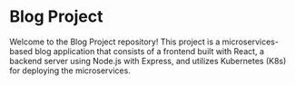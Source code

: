 # Blog Project

Welcome to the Blog Project repository! This project is a microservices-based blog application that consists of a frontend built with React, a backend server using Node.js with Express, and utilizes Kubernetes (K8s) for deploying the microservices.
